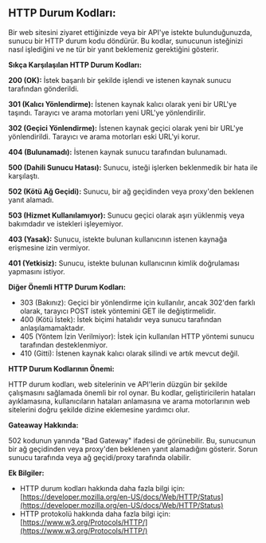 ## HTTP Durum Kodları:

Bir web sitesini ziyaret ettiğinizde veya bir API'ye istekte bulunduğunuzda, sunucu bir HTTP durum kodu döndürür. Bu kodlar, sunucunun isteğinizi nasıl işlediğini ve ne tür bir yanıt beklemeniz gerektiğini gösterir.

**Sıkça Karşılaşılan HTTP Durum Kodları:**

**200 (OK):** İstek başarılı bir şekilde işlendi ve istenen kaynak sunucu tarafından gönderildi.

**301 (Kalıcı Yönlendirme):** İstenen kaynak kalıcı olarak yeni bir URL'ye taşındı. Tarayıcı ve arama motorları yeni URL'ye yönlendirilir.

**302 (Geçici Yönlendirme):** İstenen kaynak geçici olarak yeni bir URL'ye yönlendirildi. Tarayıcı ve arama motorları eski URL'yi korur.

**404 (Bulunamadı):** İstenen kaynak sunucu tarafından bulunamadı.

**500 (Dahili Sunucu Hatası):** Sunucu, isteği işlerken beklenmedik bir hata ile karşılaştı.

**502 (Kötü Ağ Geçidi):** Sunucu, bir ağ geçidinden veya proxy'den beklenen yanıt alamadı.

**503 (Hizmet Kullanılamıyor):** Sunucu geçici olarak aşırı yüklenmiş veya bakımdadır ve istekleri işleyemiyor.

**403 (Yasak):** Sunucu, istekte bulunan kullanıcının istenen kaynağa erişmesine izin vermiyor.

**401 (Yetkisiz):** Sunucu, istekte bulunan kullanıcının kimlik doğrulaması yapmasını istiyor.

**Diğer Önemli HTTP Durum Kodları:**

* 303 (Bakınız): Geçici bir yönlendirme için kullanılır, ancak 302'den farklı olarak, tarayıcı POST istek yöntemini GET ile değiştirmelidir.
* 400 (Kötü İstek): İstek biçimi hatalıdır veya sunucu tarafından anlaşılamamaktadır.
* 405 (Yöntem İzin Verilmiyor): İstek için kullanılan HTTP yöntemi sunucu tarafından desteklenmiyor.
* 410 (Gitti): İstenen kaynak kalıcı olarak silindi ve artık mevcut değil.

**HTTP Durum Kodlarının Önemi:**

HTTP durum kodları, web sitelerinin ve API'lerin düzgün bir şekilde çalışmasını sağlamada önemli bir rol oynar. Bu kodlar, geliştiricilerin hataları ayıklamasına, kullanıcıların hataları anlamasına ve arama motorlarının web sitelerini doğru şekilde dizine eklemesine yardımcı olur.

**Gateaway Hakkında:**

502 kodunun yanında "Bad Gateway" ifadesi de görünebilir. Bu, sunucunun bir ağ geçidinden veya proxy'den beklenen yanıt alamadığını gösterir. Sorun sunucu tarafında veya ağ geçidi/proxy tarafında olabilir.

**Ek Bilgiler:**

* HTTP durum kodları hakkında daha fazla bilgi için: [https://developer.mozilla.org/en-US/docs/Web/HTTP/Status](https://developer.mozilla.org/en-US/docs/Web/HTTP/Status)
* HTTP protokolü hakkında daha fazla bilgi için: [https://www.w3.org/Protocols/HTTP/](https://www.w3.org/Protocols/HTTP/)

